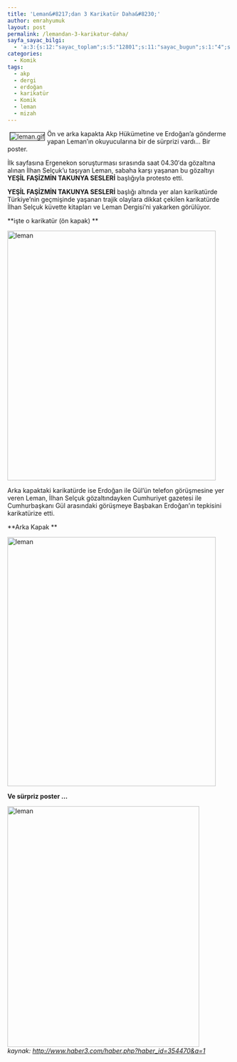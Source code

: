 ```yaml
---
title: 'Leman&#8217;dan 3 Karikatür Daha&#8230;'
author: emrahyumuk
layout: post
permalink: /lemandan-3-karikatur-daha/
sayfa_sayac_bilgi:
  - 'a:3:{s:12:"sayac_toplam";s:5:"12801";s:11:"sayac_bugun";s:1:"4";s:9:"son_okuma";s:10:"1364917861";}'
categories:
  - Komik
tags:
  - akp
  - dergi
  - erdoğan
  - karikatür
  - Komik
  - leman
  - mizah
---
```

<img src="http://www.emrahyumuk.com/blog/wp-content/uploads/leman.gif" border="1" alt="leman.gif" hspace="5" vspace="5" align="left" />Ön ve arka kapakta Akp Hükümetine ve Erdoğan&#8217;a gönderme yapan Leman&#8217;ın okuyucularına bir de sürprizi vardı&#8230; Bir poster.

İlk sayfasına Ergenekon soruşturması sırasında saat 04.30&#8242;da gözaltına alınan İlhan Selçuk&#8217;u taşıyan Leman, sabaha karşı yaşanan bu gözaltıyı **YEŞİL FAŞİZMİN TAKUNYA SESLERİ** başlığıyla protesto etti.

<!--more-->

**YEŞİL FAŞİZMİN TAKUNYA SESLERİ** başlığı altında yer alan karikatürde Türkiye&#8217;nin geçmişinde yaşanan trajik olaylara dikkat çekilen karikatürde İlhan Selçuk küvette kitapları ve Leman Dergisi&#8217;ni yakarken görülüyor.

**işte o karikatür (ön kapak) **

<img src="http://www.emrahyumuk.com/blog/wp-content/uploads/leman1.jpg" alt="leman" width="468" height="560" />

Arka kapaktaki karikatürde ise Erdoğan ile Gül&#8217;ün telefon görüşmesine yer veren Leman, İlhan Selçuk gözaltındayken Cumhuriyet gazetesi ile Cumhurbaşkanı Gül arasındaki görüşmeye Başbakan Erdoğan&#8217;ın tepkisini karikatürize etti.

**Arka Kapak **

<img src="http://www.emrahyumuk.com/blog/wp-content/uploads/leman2.jpg" alt="leman" width="468" height="559" />

**Ve sürpriz poster &#8230;**

<img src="http://www.emrahyumuk.com/blog/wp-content/uploads/leman3.jpg" alt="leman" width="431" height="540" />

<address>
  kaynak: <a href="http://www.haber3.com/haber.php?haber_id=354470&a=1" target="_blank">http://www.haber3.com/haber.php?haber_id=354470&a=1</a>
</address>